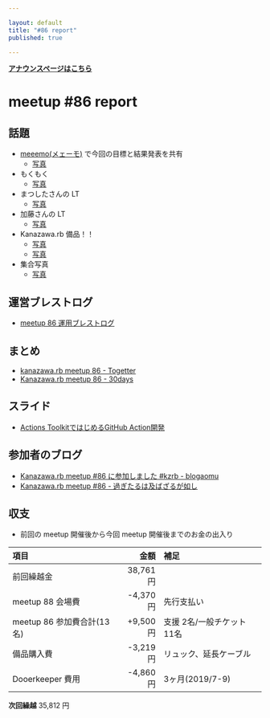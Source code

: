 ```yaml
---

layout: default
title: "#86 report"
published: true

---
```


<div style="text-align: left;"><a href="./"><strong>アナウンスページはこちら</strong></a></div>

# meetup #86 report

## 話題

* [meeemo(メェーモ)](https://meeemo.space/) で今回の目標と結果発表を共有
  + [写真](http://30d.jp/kzrb/76/user/cotton/photo/189)
* もくもく
  + [写真](https://twitter.com/kiyohara/status/1185429572671561729)
* まつしたさんの LT
  + [写真](https://twitter.com/kiyohara/status/1185448632532664321)
* 加藤さんの LT
  + [写真](https://twitter.com/kiyohara/status/1185451467320119297)
* Kanazawa.rb 備品！！
  + [写真](http://30d.jp/kzrb/76/photo/1)
  + [写真](http://30d.jp/kzrb/76/photo/3)
* 集合写真
  + [写真](https://twitter.com/kiyohara/status/1185471997142192130)

## 運営ブレストログ

* [meetup 86 運用ブレストログ](https://github.com/kanazawarb/meetup/wiki/meetup-86-%E9%81%8B%E7%94%A8%E3%83%96%E3%83%AC%E3%82%B9%E3%83%88%E3%83%AD%E3%82%B0)

## まとめ

* [kanazawa.rb meetup 86 - Togetter](https://togetter.com/li/1419720)
* [Kanazawa.rb meetup 86 - 30days](http://30d.jp/kzrb/76)

## スライド

* [Actions ToolkitではじめるGitHub Action開発](https://speakerdeck.com/kentarom/getting-started-creating-a-github-action-with-actions-toolkit)

## 参加者のブログ

* [Kanazawa.rb meetup #86 に参加しました #kzrb \- blogaomu](https://www.blogaomu.com/entry/kzrb86)
* [Kanazawa.rb meetup #86 \- 過ぎたるは及ばざるが如し](https://www.aligatame.net/entry/2019/10/21/202219)

## 収支

* 前回の meetup 開催後から今回 meetup 開催後までのお金の出入り

|項目                           |金額         |補足                                               |
|:------------------------------|------------:|:--------------------------------------------------|
| 前回繰越金                     |    38,761円 |                                                   |
| meetup 88 会場費              |    -4,370円 | 先行支払い                                        |
| meetup 86 参加費合計(13名)     |    +9,500円 | 支援 2名/一般チケット 11名                            |
| 備品購入費                     |    -3,219円 | リュック、延長ケーブル                               |
| Dooerkeeper 費用              |    -4,860円 | 3ヶ月(2019/7-9)                                   |

**次回繰越**  35,812 円
